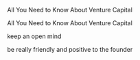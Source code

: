 All You Need to Know About Venture Capital

 All You Need to Know About Venture Capital


keep an open mind

be really friendly and positive to the founder


